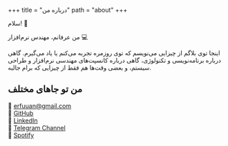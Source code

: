 +++
title = "درباره من"
path = "about"
+++

سلام! 👋

من عرفانم، مهندس نرم‌افزار 💻

اینجا توی بلاگم از چیزایی می‌نویسم که توی روزمره تجربه می‌کنم یا یاد می‌گیرم.
گاهی درباره برنامه‌نویسی و تکنولوژی، گاهی درباره کانسپت‌های مهندسی نرم‌افزار و طراحی سیستم،
و بعضی وقت‌ها هم فقط از چیزایی که برام جالبه.

## من تو جاهای مختلف

📧 [erfuuan@gmail.com](mailto:erfuuan@gmail.com)  
🐙 [GitHub](https://github.com/erfuuan)  
💼 [LinkedIn](https://www.linkedin.com/in/erfuuan/)  
📱 [Telegram Channel](https://t.me/erfuuan_dev)  
🎵 [Spotify](https://open.spotify.com/user/erfuuan)
